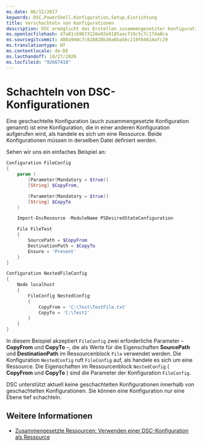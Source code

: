 ```yaml
---
ms.date: 06/12/2017
keywords: DSC,PowerShell,Konfiguration,Setup,Einrichtung
title: Verschachteln von Konfigurationen
description: DSC ermöglicht das Erstellen zusammengesetzter Konfigurationen, indem eine Konfiguration in einer anderen Konfiguration geschachtelt wird.
ms.openlocfilehash: d7a81cb9673126e92e9185aacf19c5c7c17da8ca
ms.sourcegitcommit: 488a940c7c828820b36a6ba56c119f64614afc29
ms.translationtype: HT
ms.contentlocale: de-DE
ms.lasthandoff: 10/27/2020
ms.locfileid: "92667418"
---
```

# <a name="nesting-dsc-configurations"></a>Schachteln von DSC-Konfigurationen

Eine geschachtelte Konfiguration (auch zusammengesetzte Konfiguration genannt) ist eine Konfiguration, die in einer anderen Konfiguration aufgerufen wird, als handele es sich um eine Ressource. Beide Konfigurationen müssen in derselben Datei definiert werden.

Sehen wir uns ein einfaches Beispiel an:

```powershell
Configuration FileConfig
{
    param (
        [Parameter(Mandatory = $true)]
        [String] $CopyFrom,

        [Parameter(Mandatory = $true)]
        [String] $CopyTo
    )

    Import-DscResource -ModuleName PSDesiredStateConfiguration

    File FileTest
    {
        SourcePath = $CopyFrom
        DestinationPath = $CopyTo
        Ensure = 'Present'
    }
}

Configuration NestedFileConfig
{
    Node localhost
    {
        FileConfig NestedConfig
        {
            CopyFrom = 'C:\Test\TestFile.txt'
            CopyTo = 'C:\Test2'
        }
    }
}
```

In diesem Beispiel akzeptiert `FileConfig` zwei erforderliche Parameter – **CopyFrom** und **CopyTo** –, die als Werte für die Eigenschaften **SourcePath** und **DestinationPath** im Ressourcenblock `File` verwendet werden. Die Konfiguration `NestedConfig` ruft `FileConfig` auf, als handele es sich um eine Ressource. Die Eigenschaften im Ressourcenblock `NestedConfig` ( **CopyFrom** und **CopyTo** ) sind die Parameter der Konfiguration `FileConfig`.

DSC unterstützt aktuell keine geschachtelten Konfigurationen innerhalb von geschachtelten Konfigurationen. Sie können eine Konfiguration nur eine Ebene tief schachteln.

## <a name="see-also"></a>Weitere Informationen

- [Zusammengesetzte Ressourcen: Verwenden einer DSC-Konfiguration als Ressource](../resources/authoringResourceComposite.md)
